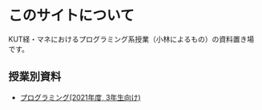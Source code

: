 # このサイトについて

KUT経・マネにおけるプログラミング系授業（小林によるもの）の資料置き場です。

## 授業別資料

+ [プログラミング(2021年度, 3年生向け)](./programming2021/index.md)
